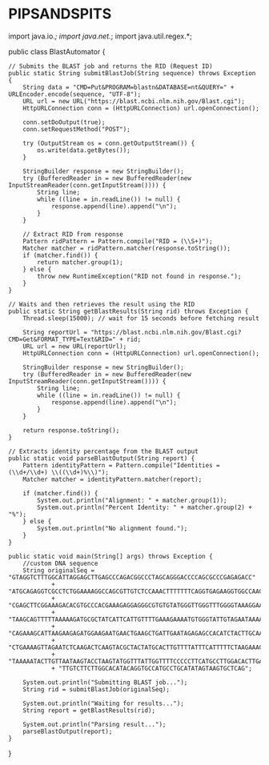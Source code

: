 # PIPSANDSPITS
import java.io.*;
import java.net.*;
import java.util.regex.*;

public class BlastAutomator {

    // Submits the BLAST job and returns the RID (Request ID)
    public static String submitBlastJob(String sequence) throws Exception {
        String data = "CMD=Put&PROGRAM=blastn&DATABASE=nt&QUERY=" + URLEncoder.encode(sequence, "UTF-8");
        URL url = new URL("https://blast.ncbi.nlm.nih.gov/Blast.cgi");
        HttpURLConnection conn = (HttpURLConnection) url.openConnection();

        conn.setDoOutput(true);
        conn.setRequestMethod("POST");

        try (OutputStream os = conn.getOutputStream()) {
            os.write(data.getBytes());
        }

        StringBuilder response = new StringBuilder();
        try (BufferedReader in = new BufferedReader(new InputStreamReader(conn.getInputStream()))) {
            String line;
            while ((line = in.readLine()) != null) {
                response.append(line).append("\n");
            }
        }

        // Extract RID from response
        Pattern ridPattern = Pattern.compile("RID = (\\S+)");
        Matcher matcher = ridPattern.matcher(response.toString());
        if (matcher.find()) {
            return matcher.group(1);
        } else {
            throw new RuntimeException("RID not found in response.");
        }
    }

    // Waits and then retrieves the result using the RID
    public static String getBlastResults(String rid) throws Exception {
        Thread.sleep(15000); // wait for 15 seconds before fetching result

        String reportUrl = "https://blast.ncbi.nlm.nih.gov/Blast.cgi?CMD=Get&FORMAT_TYPE=Text&RID=" + rid;
        URL url = new URL(reportUrl);
        HttpURLConnection conn = (HttpURLConnection) url.openConnection();

        StringBuilder response = new StringBuilder();
        try (BufferedReader in = new BufferedReader(new InputStreamReader(conn.getInputStream()))) {
            String line;
            while ((line = in.readLine()) != null) {
                response.append(line).append("\n");
            }
        }

        return response.toString();
    }

    // Extracts identity percentage from the BLAST output
    public static void parseBlastOutput(String report) {
        Pattern identityPattern = Pattern.compile("Identities = (\\d+/\\d+) \\((\\d+)%\\)");
        Matcher matcher = identityPattern.matcher(report);

        if (matcher.find()) {
            System.out.println("Alignment: " + matcher.group(1));
            System.out.println("Percent Identity: " + matcher.group(2) + "%");
        } else {
            System.out.println("No alignment found.");
        }
    }

    public static void main(String[] args) throws Exception {
        //custom DNA sequence
        String originalSeq = "GTAGGTCTTTGGCATTAGGAGCTTGAGCCCAGACGGCCCTAGCAGGGACCCCAGCGCCCGAGAGACC"
                + "ATGCAGAGGTCGCCTCTGGAAAAGGCCAGCGTTGTCTCCAAACTTTTTTTCAGGTGAGAAGGTGGCCAAC"
                + "CGAGCTTCGGAAAGACACGTGCCCACGAAAGAGGAGGGCGTGTGTATGGGTTGGGTTTGGGGTAAAGGAA"
                + "TAAGCAGTTTTTAAAAAGATGCGCTATCATTCATTGTTTTGAAAGAAAATGTGGGTATTGTAGAATAAAA"
                + "CAGAAAGCATTAAGAAGAGATGGAAGAATGAACTGAAGCTGATTGAATAGAGAGCCACATCTACTTGCAA"
                + "CTGAAAAGTTAGAATCTCAAGACTCAAGTACGCTACTATGCACTTGTTTTATTTCATTTTTCTAAGAAAC"
                + "TAAAAATACTTGTTAATAAGTACCTAAGTATGGTTTATTGGTTTTCCCCCTTCATGCCTTGGACACTTGA"
                + "TTGTCTTCTTGGCACATACAGGTGCCATGCCTGCATATAGTAAGTGCTCAG";

        System.out.println("Submitting BLAST job...");
        String rid = submitBlastJob(originalSeq);

        System.out.println("Waiting for results...");
        String report = getBlastResults(rid);

        System.out.println("Parsing result...");
        parseBlastOutput(report);
    }
}


    


